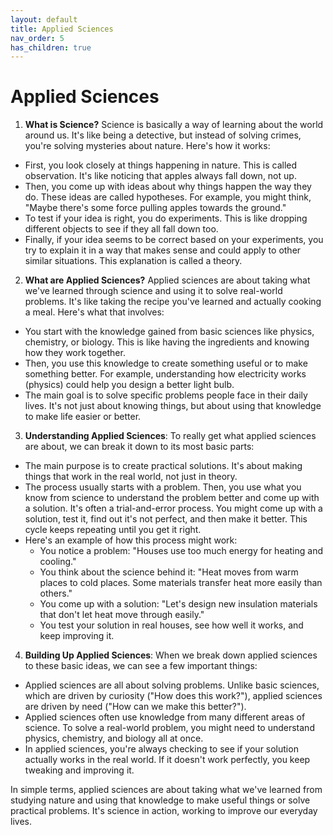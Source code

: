 ```yaml
---
layout: default
title: Applied Sciences
nav_order: 5
has_children: true
---
```

# **Applied Sciences**

1. **What is Science?** Science is basically a way of learning about the world around us. It's like being a detective, but instead of solving crimes, you're solving mysteries about nature. Here's how it works:
* First, you look closely at things happening in nature. This is called observation. It's like noticing that apples always fall down, not up.
* Then, you come up with ideas about why things happen the way they do. These ideas are called hypotheses. For example, you might think, "Maybe there's some force pulling apples towards the ground."
* To test if your idea is right, you do experiments. This is like dropping different objects to see if they all fall down too.
* Finally, if your idea seems to be correct based on your experiments, you try to explain it in a way that makes sense and could apply to other similar situations. This explanation is called a theory.

2. **What are Applied Sciences?** Applied sciences are about taking what we've learned through science and using it to solve real-world problems. It's like taking the recipe you've learned and actually cooking a meal. Here's what that involves:
* You start with the knowledge gained from basic sciences like physics, chemistry, or biology. This is like having the ingredients and knowing how they work together.
* Then, you use this knowledge to create something useful or to make something better. For example, understanding how electricity works (physics) could help you design a better light bulb.
* The main goal is to solve specific problems people face in their daily lives. It's not just about knowing things, but about using that knowledge to make life easier or better.

3. **Understanding Applied Sciences**: To really get what applied sciences are about, we can break it down to its most basic parts:
* The main purpose is to create practical solutions. It's about making things that work in the real world, not just in theory.
* The process usually starts with a problem. Then, you use what you know from science to understand the problem better and come up with a solution. It's often a trial-and-error process. You might come up with a solution, test it, find out it's not perfect, and then make it better. This cycle keeps repeating until you get it right.
* Here's an example of how this process might work:
  * You notice a problem: "Houses use too much energy for heating and cooling."
  * You think about the science behind it: "Heat moves from warm places to cold places. Some materials transfer heat more easily than others."
  * You come up with a solution: "Let's design new insulation materials that don't let heat move through easily."
  * You test your solution in real houses, see how well it works, and keep improving it.

4. **Building Up Applied Sciences**: When we break down applied sciences to these basic ideas, we can see a few important things:
* Applied sciences are all about solving problems. Unlike basic sciences, which are driven by curiosity ("How does this work?"), applied sciences are driven by need ("How can we make this better?").
* Applied sciences often use knowledge from many different areas of science. To solve a real-world problem, you might need to understand physics, chemistry, and biology all at once.
* In applied sciences, you're always checking to see if your solution actually works in the real world. If it doesn't work perfectly, you keep tweaking and improving it.

In simple terms, applied sciences are about taking what we've learned from studying nature and using that knowledge to make useful things or solve practical problems. It's science in action, working to improve our everyday lives.
